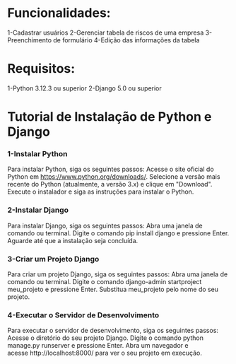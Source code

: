<h1>Funcionalidades:</h1>
1-Cadastrar usuários
2-Gerenciar tabela de riscos de uma empresa
3-Preenchimento de formulário
4-Edição das informações da tabela

<h1>Requisitos:</h1>
1-Python 3.12.3 ou superior
2-Django 5.0 ou superior

<h1>Tutorial de Instalação de Python e Django</h1>

<h3>1-Instalar Python</h3>

Para instalar Python, siga os seguintes passos:
Acesse o site oficial do Python em https://www.python.org/downloads/.
Selecione a versão mais recente do Python (atualmente, a versão 3.x) e clique em "Download".
Execute o instalador e siga as instruções para instalar o Python.

<h3>2-Instalar Django</h3>
Para instalar Django, siga os seguintes passos:
Abra uma janela de comando ou terminal.
Digite o comando pip install django e pressione Enter.
Aguarde até que a instalação seja concluída.

<h3>3-Criar um Projeto Django</h3>
Para criar um projeto Django, siga os seguintes passos:
Abra uma janela de comando ou terminal.
Digite o comando django-admin startproject meu_projeto e pressione Enter.
Substitua meu_projeto pelo nome do seu projeto.

<h3>4-Executar o Servidor de Desenvolvimento</h3>
Para executar o servidor de desenvolvimento, siga os seguintes passos:
Acesse o diretório do seu projeto Django.
Digite o comando python manage.py runserver e pressione Enter.
Abra um navegador e acesse http://localhost:8000/ para ver o seu projeto em execução.